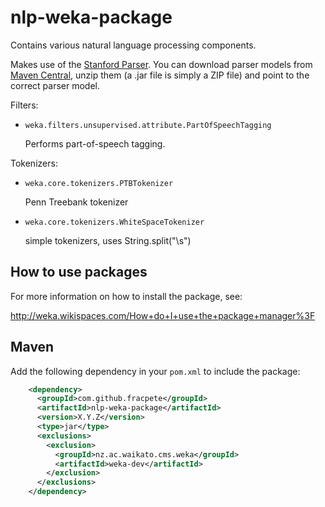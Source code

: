 nlp-weka-package
===================================

Contains various natural language processing components.

Makes use of the [Stanford Parser](http://nlp.stanford.edu/software/). You can download parser models from [Maven Central](http://search.maven.org/remotecontent?filepath=edu/stanford/nlp/stanford-parser/3.4.1/stanford-parser-3.4.1-models.jar), unzip them (a .jar file is simply a ZIP file) and point to the correct parser model.

Filters:

* `weka.filters.unsupervised.attribute.PartOfSpeechTagging`

  Performs part-of-speech tagging.

Tokenizers:

* `weka.core.tokenizers.PTBTokenizer`

  Penn Treebank tokenizer

* `weka.core.tokenizers.WhiteSpaceTokenizer`

  simple tokenizers, uses String.split("\\s")


How to use packages
-------------------

For more information on how to install the package, see:

http://weka.wikispaces.com/How+do+I+use+the+package+manager%3F


Maven
-----

Add the following dependency in your `pom.xml` to include the package:

```xml
    <dependency>
      <groupId>com.github.fracpete</groupId>
      <artifactId>nlp-weka-package</artifactId>
      <version>X.Y.Z</version>
      <type>jar</type>
      <exclusions>
        <exclusion>
          <groupId>nz.ac.waikato.cms.weka</groupId>
          <artifactId>weka-dev</artifactId>
        </exclusion>
      </exclusions>
    </dependency>
```

